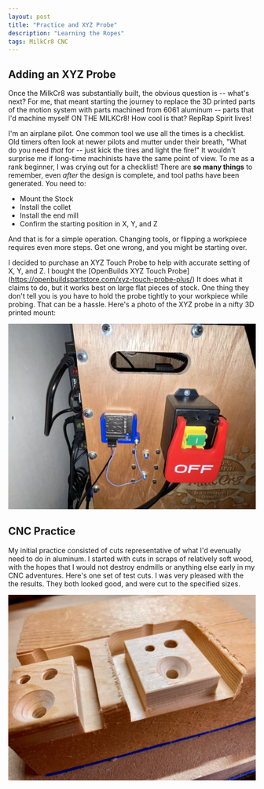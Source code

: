 ```yaml
---
layout: post
title: "Practice and XYZ Probe"
description: "Learning the Ropes"
tags: MilkCr8 CNC
---
```

## Adding an XYZ Probe

Once the MilkCr8 was substantially built, the obvious question is -- what's next?  For me, that meant starting the journey to replace the 3D printed parts of the motion system with parts machined from 6061 aluminum -- parts that I'd machine myself ON THE MILKCr8!  How cool is that?  RepRap Spirit lives!

I'm an airplane pilot. One common tool we use all the times is a checklist.  Old timers often look at newer pilots and mutter under their breath, "What do you need _that_ for -- just kick the tires and light the fire!"  It wouldn't surprise me if long-time machinists have the same point of view.  To me as a rank beginner, I was crying out for a checklist!  There are **so many things** to remember, even _after_ the design is complete, and tool paths have been generated.  You need to:

- Mount the Stock
- Install the collet
- Install the end mill
- Confirm the starting position in X, Y, and Z

And that is for a simple operation.  Changing tools, or flipping a workpiece requires even more steps.  Get one wrong, and you might be starting over.

I decided to purchase an XYZ Touch Probe to help with accurate setting of X, Y, and Z.  I bought the [OpenBuilds XYZ Touch Probe] (https://openbuildspartstore.com/xyz-touch-probe-plus/) It does what it claims to do, but it works best on large flat pieces of stock.  One thing they don't tell you is you have to hold the probe tightly to your workpiece while probing.  That can be a hassle.  Here's a photo of the XYZ probe in a nifty 3D printed mount:


![XYZ Touch Probe](/assets/images/XYZ_Probe.jpeg)

## CNC Practice

My initial practice consisted of cuts representative of what I'd evenually need to do in aluminum.  I started with cuts in scraps of relatively soft wood, with the hopes that I would not destroy endmills or anything else early in my CNC adventures.  Here's one set of test cuts.  I was very pleased with the the results.  They both looked good, and were cut to the specified sizes.

![Practice Boring, Contours and Chamfers](/assets/images/CNC_Practice.jpeg)

